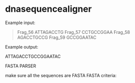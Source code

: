 # dnasequencealigner

Example input:

>Frag_56
ATTAGACCTG
>Frag_57
CCTGCCGGAA
>Frag_58
AGACCTGCCG
>Frag_59
GCCGGAATAC

Example output:

ATTAGACCTGCCGGAATAC

FASTA PARSER

make sure all the sequences are FASTA
FASTA criteria:
